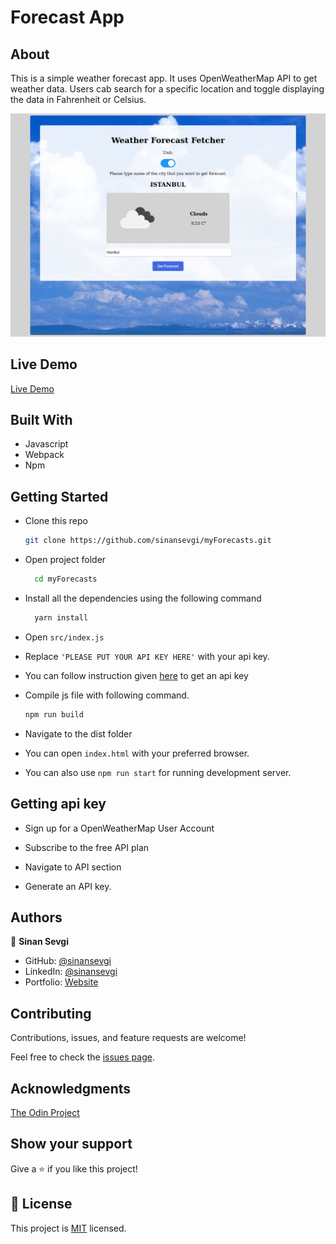 # Forecast App

## About
This is a simple weather forecast app.
It uses OpenWeatherMap API to get weather data.
Users cab search for a specific location and toggle displaying the data in Fahrenheit or Celsius.

![screenshot](./screenshot.png)

## Live Demo
[Live Demo](https://sinansevgi.github.io/myForecasts/)

## Built With

- Javascript
- Webpack
- Npm

## Getting Started

* Clone this repo
    ```bash
    git clone https://github.com/sinansevgi/myForecasts.git
    ```
* Open project folder
  ```bash
    cd myForecasts
    ```
* Install all the dependencies using the following command
  ```bash
    yarn install
    ```
* Open `src/index.js`

* Replace `'PLEASE PUT YOUR API KEY HERE'` with your api key.

* You can follow instruction given [here]((https://openweathermap.org/)) to get an api key

* Compile js file with following command.
  ```bash
  npm run build
  ```

* Navigate to the dist folder

* You can open `index.html` with your preferred browser.

* You can also use `npm run start` for running development server. 

## Getting api key

* Sign up for a OpenWeatherMap User Account

* Subscribe to the free API plan

* Navigate to API section 
  
* Generate an API key.

## Authors

👤 **Sinan Sevgi**
- GitHub: [@sinansevgi](https://github.com/sinansevgi)
- LinkedIn: [@sinansevgi](https://www.linkedin.com/in/sinansevgi/)
- Portfolio: [Website](https://sinansevgi.com)

## Contributing

Contributions, issues, and feature requests are welcome!

Feel free to check the [issues page](https://github.com/sinansevgi/myForecasts/issues).


## Acknowledgments

[The Odin Project](https://www.theodinproject.com/paths/full-stack-javascript/courses/javascript/lessons/weather-app)

## Show your support

Give a ⭐️ if you like this project!


## 📝 License

This project is [MIT](./LICENSE) licensed.

